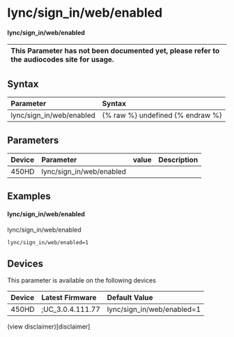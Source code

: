 ﻿---
description: lync/sign_in/web/enabled
search:
    keywords: ['lync','sign_in','web','enabled']
---

# lync/sign_in/web/enabled

#### lync/sign_in/web/enabled


| This Parameter has not been documented yet, please refer to the audiocodes site for usage.  |
| :--- |

## Syntax
| Parameter | Syntax |
| :--- | :--- |
|lync/sign_in/web/enabled | {% raw %} undefined {% endraw %} |

## Parameters
|Device|Parameter|value|Description|
|:---|:---|:---|:---|
| 450HD | lync/sign_in/web/enabled |  |  |

## Examples
#### lync/sign_in/web/enabled

lync/sign_in/web/enabled

```
lync/sign_in/web/enabled=1
```

## Devices
This parameter is available on the following devices

| Device | Latest Firmware | Default Value |
|:---|:---|:---|
| 450HD | ;UC_3.0.4.111.77 | lync/sign_in/web/enabled=1 

(view disclaimer)[disclaimer]
